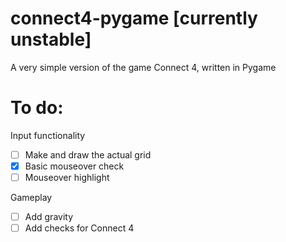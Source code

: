 # connect4-pygame [currently unstable]
A very simple version of the game Connect 4, written in Pygame

# To do:

Input functionality
- [ ] Make and draw the actual grid
- [x] Basic mouseover check
- [ ] Mouseover highlight

Gameplay
- [ ] Add gravity
- [ ] Add checks for Connect 4
